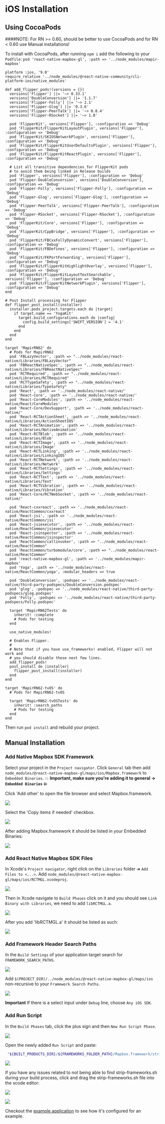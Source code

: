 # iOS Installation

## Using CocoaPods
####NOTE: For RN >= 0.60, should be better to use CocoaPods and for RN < 0.60 use Manual installations!

To install with CocoaPods, after running `npm i` add the following to your `Podfile`:
`pod 'react-native-mapbox-gl', :path => '../node_modules/mapir-mapbox'`

```
platform :ios, '9.0'
require_relative '../node_modules/@react-native-community/cli-platform-ios/native_modules'

def add_flipper_pods!(versions = {})
  versions['Flipper'] ||= '~> 0.33.1'
  versions['DoubleConversion'] ||= '1.1.7'
  versions['Flipper-Folly'] ||= '~> 2.1'
  versions['Flipper-Glog'] ||= '0.3.6'
  versions['Flipper-PeerTalk'] ||= '~> 0.0.4'
  versions['Flipper-RSocket'] ||= '~> 1.0'

  pod 'FlipperKit', versions['Flipper'], :configuration => 'Debug'
  pod 'FlipperKit/FlipperKitLayoutPlugin', versions['Flipper'], :configuration => 'Debug'
  pod 'FlipperKit/SKIOSNetworkPlugin', versions['Flipper'], :configuration => 'Debug'
  pod 'FlipperKit/FlipperKitUserDefaultsPlugin', versions['Flipper'], :configuration => 'Debug'
  pod 'FlipperKit/FlipperKitReactPlugin', versions['Flipper'], :configuration => 'Debug'

  # List all transitive dependencies for FlipperKit pods
  # to avoid them being linked in Release builds
  pod 'Flipper', versions['Flipper'], :configuration => 'Debug'
  pod 'Flipper-DoubleConversion', versions['DoubleConversion'], :configuration => 'Debug'
  pod 'Flipper-Folly', versions['Flipper-Folly'], :configuration => 'Debug'
  pod 'Flipper-Glog', versions['Flipper-Glog'], :configuration => 'Debug'
  pod 'Flipper-PeerTalk', versions['Flipper-PeerTalk'], :configuration => 'Debug'
  pod 'Flipper-RSocket', versions['Flipper-RSocket'], :configuration => 'Debug'
  pod 'FlipperKit/Core', versions['Flipper'], :configuration => 'Debug'
  pod 'FlipperKit/CppBridge', versions['Flipper'], :configuration => 'Debug'
  pod 'FlipperKit/FBCxxFollyDynamicConvert', versions['Flipper'], :configuration => 'Debug'
  pod 'FlipperKit/FBDefines', versions['Flipper'], :configuration => 'Debug'
  pod 'FlipperKit/FKPortForwarding', versions['Flipper'], :configuration => 'Debug'
  pod 'FlipperKit/FlipperKitHighlightOverlay', versions['Flipper'], :configuration => 'Debug'
  pod 'FlipperKit/FlipperKitLayoutTextSearchable', versions['Flipper'], :configuration => 'Debug'
  pod 'FlipperKit/FlipperKitNetworkPlugin', versions['Flipper'], :configuration => 'Debug'
end

# Post Install processing for Flipper
def flipper_post_install(installer)
  installer.pods_project.targets.each do |target|
    if target.name == 'YogaKit'
      target.build_configurations.each do |config|
        config.build_settings['SWIFT_VERSION'] = '4.1'
      end
    end
  end
end

target 'MapirRN62' do
  # Pods for MapirRN62
  pod 'FBLazyVector', :path => "../node_modules/react-native/Libraries/FBLazyVector"
  pod 'FBReactNativeSpec', :path => "../node_modules/react-native/Libraries/FBReactNativeSpec"
  pod 'RCTRequired', :path => "../node_modules/react-native/Libraries/RCTRequired"
  pod 'RCTTypeSafety', :path => "../node_modules/react-native/Libraries/TypeSafety"
  pod 'React', :path => '../node_modules/react-native/'
  pod 'React-Core', :path => '../node_modules/react-native/'
  pod 'React-CoreModules', :path => '../node_modules/react-native/React/CoreModules'
  pod 'React-Core/DevSupport', :path => '../node_modules/react-native/'
  pod 'React-RCTActionSheet', :path => '../node_modules/react-native/Libraries/ActionSheetIOS'
  pod 'React-RCTAnimation', :path => '../node_modules/react-native/Libraries/NativeAnimation'
  pod 'React-RCTBlob', :path => '../node_modules/react-native/Libraries/Blob'
  pod 'React-RCTImage', :path => '../node_modules/react-native/Libraries/Image'
  pod 'React-RCTLinking', :path => '../node_modules/react-native/Libraries/LinkingIOS'
  pod 'React-RCTNetwork', :path => '../node_modules/react-native/Libraries/Network'
  pod 'React-RCTSettings', :path => '../node_modules/react-native/Libraries/Settings'
  pod 'React-RCTText', :path => '../node_modules/react-native/Libraries/Text'
  pod 'React-RCTVibration', :path => '../node_modules/react-native/Libraries/Vibration'
  pod 'React-Core/RCTWebSocket', :path => '../node_modules/react-native/'

  pod 'React-cxxreact', :path => '../node_modules/react-native/ReactCommon/cxxreact'
  pod 'React-jsi', :path => '../node_modules/react-native/ReactCommon/jsi'
  pod 'React-jsiexecutor', :path => '../node_modules/react-native/ReactCommon/jsiexecutor'
  pod 'React-jsinspector', :path => '../node_modules/react-native/ReactCommon/jsinspector'
  pod 'ReactCommon/callinvoker', :path => "../node_modules/react-native/ReactCommon"
  pod 'ReactCommon/turbomodule/core', :path => "../node_modules/react-native/ReactCommon"
  pod 'react-native-mapbox-gl', :path => '../node_modules/mapir-mapbox'
  pod 'Yoga', :path => '../node_modules/react-native/ReactCommon/yoga', :modular_headers => true

  pod 'DoubleConversion', :podspec => '../node_modules/react-native/third-party-podspecs/DoubleConversion.podspec'
  pod 'glog', :podspec => '../node_modules/react-native/third-party-podspecs/glog.podspec'
  pod 'Folly', :podspec => '../node_modules/react-native/third-party-podspecs/Folly.podspec'

  target 'MapirRN62Tests' do
    inherit! :complete
    # Pods for testing
  end

  use_native_modules!

  # Enables Flipper.
  #
  # Note that if you have use_frameworks! enabled, Flipper will not work and
  # you should disable these next few lines.
  add_flipper_pods!
  post_install do |installer|
    flipper_post_install(installer)
  end
end

target 'MapirRN62-tvOS' do
  # Pods for MapirRN62-tvOS

  target 'MapirRN62-tvOSTests' do
    inherit! :search_paths
    # Pods for testing
  end
end

```

Then run `pod install` and rebuild your project.

## Manual Installation

### Add Native Mapbox SDK Framework

Select your project in the `Project navigator`. Click `General` tab then add `node_modules/@react-native-mapbox-gl/maps/ios/Mapbox.framework` to `Embedded Binaries`. :collision: **Important, make sure you're adding it to general -> `Embedded Binaries` :collision:**

Click 'Add other' to open the file browser and select Mapbox.framework.

![](https://s3.systemlevel.com/docs-public/addother.png)

Select the 'Copy items if needed' checkbox.

![](https://s3.systemlevel.com/docs-public/copyitems.png)

After adding Mapbox.framework it should be listed in your Embedded Binaries:

![](https://s3.systemlevel.com/docs-public/embeddedbinaries.png)

<!-- ![](https://cldup.com/s4U3JfS_-l.png) -->

### Add React Native Mapbox SDK Files

In Xcode's `Project navigator`, right click on the `Libraries` folder ➜ `Add Files to <...>`. Add `node_modules/@react-native-mapbox-gl/maps/ios/RCTMGL.xcodeproj`.

![](https://s3.systemlevel.com/docs-public/addfilesto.png)

Then in Xcode navigate to `Build Phases` click on it and you should see `Link Binary with Libraries`, we need to add `libRCTMGL.a`.

![](https://s3.systemlevel.com/docs-public/buildphases.png)

After you add 'libRCTMGL.a' it should be listed as such:

![](https://s3.systemlevel.com/docs-public/buildphasesadd.png)

### Add Framework Header Search Paths

In the `Build Settings` of your application target search for `FRAMEWORK_SEARCH_PATHS`.

![](https://s3.systemlevel.com/docs-public/frameworksearch.png)

Add `$(PROJECT_DIR)/../node_modules/@react-native-mapbox-gl/maps/ios` non-recursive to your `Framework Search Paths`.

![](https://s3.systemlevel.com/docs-public/frameworksearchadd.png)

**Important** If there is a select input under `Debug` line, choose `Any iOS SDK`.

### Add Run Script

In the `Build Phases` tab, click the plus sign and then `New Run Script Phase`.

![](https://cldup.com/jgt8p_dHjD.png)

Open the newly added `Run Script` and paste:

```bash
 "${BUILT_PRODUCTS_DIR}/${FRAMEWORKS_FOLDER_PATH}/Mapbox.framework/strip-frameworks.sh"
```

![](https://s3.systemlevel.com/docs-public/runscript.png)

If you have any issues related to not being able to find strip-frameworks.sh during your build process, click and drag the strip-frameworks.sh file into the xcode editor:

![](https://s3.systemlevel.com/docs-public/strip-frameworks.png)

![](https://s3.systemlevel.com/docs-public/drag.png)



Checkout the [example application](/example/README.md) to see how it's configured for an example.
